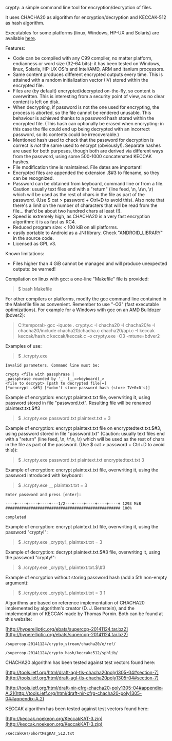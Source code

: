 crypty: a simple command line tool for encryption/decryption of files.   

It uses CHACHA20 as algorithm for encryption/decryption and KECCAK-512 as hash algorithm.   

Executables for some platforms (linux, Windows, HP-UX and Solaris) are available [here](https://circulosmeos.wordpress.com/2015/05/18/crypty-a-versatile-multiplatform-encryption-tool-using-chacha20-keccak).   

Features:   

* Code can be compiled with any C99 compiler, no matter platform, endianness or word size (32-64 bits): it has been tested on Windows, linux, Solaris, HP-UX OS's and Intel/AMD, ARM and Itanium processors.
* Same content produces different encrypted outputs every time. This is attained with a random initialization vector (IV) stored within the encrypted file.
* Files are (by default) encrypted/decrypted on-the-fly, so content is overwritten. This is interesting from a security point of view, as no clear content is left on disk.
* When decrypting, if password is not the one used for encrypting, the process is aborted, so the file cannot be rendered unusable. This behaviour is achieved thanks to a password hash stored within the encrypted file. (This hash can optionally be erased when encrypting: in this case the file could end up being decrypted with an incorrect password, so its contents could be irrecoverable.)
* Mentioned hash used to check that the password for decryption is correct is *not* the same used to encrypt (obviously!). Separate hashes are used for both purposes, though both are derived via different ways from the password, using some 500-1000 concatenated KECCAK hashes.
* File modification time is maintained. File dates are important!
* Encrypted files are appended the extension .$#3 to filename, so they can be recognized.
* Password can be obtained from keyboard, command line or from a file. Caution: usually text files end with a "return" (line feed, \n, \r\n, \r) which will be used as the rest of chars in the file as part of the password. (Use $ cat > password + Ctrl+D to avoid this). Also note that there's a limit on the number of characters that will be read from the file... that'd be about two hundred chars at least (!).
* Speed is extremely high, as CHACHA20 is a very fast encryption algorithm: it is as fast as RC4.
* Reduced program size: < 100 kiB on all platforms.
* easily portable to Android as a JNI library. Check "ANDROID_LIBRARY" in the source code.
* Licensed as GPL v3.

Known limitations:   

* Files higher than 4 GiB cannot be managed and will produce unexpected outputs: be warned!   

 

Compilation on linux with gcc: a one-line "Makefile" file is provided:   

>    $ bash Makefile   

For other compilers or platforms, modify the gcc command line contained in the Makefile file as convenient. Remember to use "-O3" (fast executable optimizations). For example for a Windows with gcc on an AMD Bulldozer (bdver2):   

>    C:\temporal> gcc -iquote . crypty.c -I chacha20 -I chacha20/e -I chacha20/include chacha20/chacha.c chacha20/api.c -I keccak keccak/hash.c keccak/keccak.c -o crypty.exe -O3  -mtune=bdver2   

 

Examples of use:   

>    $ ./crypty.exe   

    Invalid parameters. Command line must be:   

    crypty <file with passphrase |   
    _passphrase rounded by '_' (__=>keyboard)_>   
    <file to decrypt> [path to decrypted file|=]   
    [*=encrypt .$#3] [*=don't store password hash (store IV+0x0's)]   

Example of encryption: encrypt plaintext.txt file, overwriting it, using password stored in file "password.txt". Resulting file will be renamed plaintext.txt.$#3   

>    $ ./crypty.exe password.txt plaintext.txt = 3   

Example of encryption: encrypt plaintext.txt file on encryptedtext.txt.$#3, using password stored in file "password.txt" (Caution: usually text files end with a "return" (line feed, \n, \r\n, \r) which will be used as the rest of chars in the file as part of the password. (Use $ cat > password + Ctrl+D to avoid this)):   

>    $ ./crypty.exe password.txt plaintext.txt encryptedtext.txt 3   

Example of encryption: encrypt plaintext.txt file, overwriting it, using the password introduced with keyboard:   

>    $ ./crypty.exe \_\_ plaintext.txt = 3   

    Enter password and press [enter]:   

    ----+----+----+----+---1/2---+----+----+----+----+ 1293 MiB   
    ################################################## 100%   

    completed   

Example of encryption: encrypt plaintext.txt file, overwriting it, using the password "crypty!":   

>    $ ./crypty.exe \_crypty!\_ plaintext.txt = 3   

Example of decryption: decrypt plaintext.txt.$#3 file, overwriting it, using the password "crypty!":   

>    $ ./crypty.exe \_crypty!\_ plaintext.txt.\$\\#3   

Example of encryption without storing password hash (add a 5th non-empty argument):   

>    $ ./crypty.exe \_crypty!\_ plaintext.txt = 3 1   

     

Algorithms are based on reference implementation of CHACHA20 implemented by algorithm's creator (D. J. Bernstein), and the implementation of KECCAK made by Thomas Pornin. Both can be found at this website:   

[http://hyperelliptic.org/ebats/supercop-20141124.tar.bz2](http://hyperelliptic.org/ebats/supercop-20141124.tar.bz2)   

    /supercop-20141124/crypto_stream/chacha20/e/ref/   

    /supercop-20141124/crypto_hash/keccakc512/sphlib/   

CHACHA20 algorithm has been tested against test vectors found here:   

[http://tools.ietf.org/html/draft-agl-tls-chacha20poly1305-04#section-7](http://tools.ietf.org/html/draft-agl-tls-chacha20poly1305-04#section-7)   

[http://tools.ietf.org/html/draft-nir-cfrg-chacha20-poly1305-04#appendix-A.2](http://tools.ietf.org/html/draft-nir-cfrg-chacha20-poly1305-04#appendix-A.2)   

KECCAK algorithm has been tested against test vectors found here:   

[http://keccak.noekeon.org/KeccakKAT-3.zip](http://keccak.noekeon.org/KeccakKAT-3.zip)   

    /KeccakKAT/ShortMsgKAT_512.txt   

